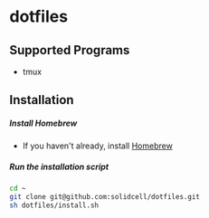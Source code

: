 dotfiles
=========

Supported Programs
--------------

* tmux

Installation
--------------

##### Install Homebrew

* If you haven't already, install [Homebrew](http://brew.sh)

##### Run the installation script

```sh
cd ~
git clone git@github.com:solidcell/dotfiles.git
sh dotfiles/install.sh
```
